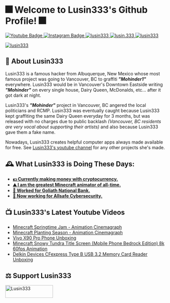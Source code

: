 <h1 align="left">🎆 Welcome to Lusin333's Github Profile! 🎆</h1>

<div id="badges">
  </a>
  <a href="https://www.youtube.com/c/Lusin333?sub_confirmation=1">
    <img src="https://img.shields.io/youtube/channel/subscribers/UCowWDa40-TC3xymPxEayKXg?style=for-the-badge&logo=youtube&logoColor=white" alt="Youtube Badge"/>
    
  <a href="https://instagram.com/Lusin.333">
    <img src="https://img.shields.io/badge/Instagram-E4405F?style=for-the-badge&logo=instagram&logoColor=white" alt="Instagram Badge"/>
    
  <a href="https://twitter.com/Lusin333">
    <img src="https://img.shields.io/twitter/follow/lusin333?logo=twitter&style=for-the-badge" alt="lusin333" />
    
  <a href="https://tiktok.com/@lusin.333">
     <img src="https://img.shields.io/badge/TikTok-%23000000.svg?style=for-the-badge&logo=TikTok&logoColor=white)" alt="lusin.333" />
     
  <a href="https://Github.com/Lusin333">
    <img src="https://img.shields.io/github/followers/Lusin333?style=for-the-badge" alt="lusin333" />
    <p align="left"> <img src="https://komarev.com/ghpvc/?username=lusin333&label=Profile%20views&color=0e75b6&style=flat" alt="lusin333" /> </a>
</div>

## 🤿 About Lusin333
Lusin333 is a famous hacker from Albuquerque, New Mexico whose most famous project was going to Vancouver, BC to graffiti ***"Mohinder1"*** everywhere.  Lusin333 would be in Vancouver's Downtown Eastside writing ***"Mohinder"*** on every single house, Dairy Queen, McDonalds, etc... after it got dark at night.

Lusin333's ***"Mohinder"*** project in Vancouver, BC angered the local politicians and RCMP.  Lusin333 was eventually caught because Lusin333 kept graffiting the same Dairy Queen everyday for 3 months, but was released with no charges due to public backlash *(Vancouver, BC residents are very vocal about supporting their artists)* and also because Lusin333 gave them a fake name.
    
Nowadays, Lusin333 creates helpful computer apps always made available for free.  See [Lusin333's youtube channel](https://www.youtube.com/c/Lusin333?sub_confirmation=1) for any other projects she's made.
    
## 🕰️ What Lusin333 is Doing These Days:
   
* **[💵 Currently making money with cryptocurrency.](https://youtu.be/LW0PJlKOoXc)**
* **[⛰️ I am the greatest Minecraft animator of all-time.](https://youtu.be/d8P1SekkA3c)**
* **[🏦 Worked for Goliath National Bank.](https://www.youtube.com/watch?v=5_5eTTFxFTY)**
* **[🤖 Now working for Allsafe Cybersecurity.](https://youtu.be/YyiZe2FAvdA?t=145)**

## 📺 Lusin333's Latest Youtube Videos 
<!-- YOUTUBE-VIDEOS-LIST:START -->
- [Minecraft Springtime Jam - Animation Cinemagraph](https://www.youtube.com/shorts/_r37DIl5BGY)
- [Minecraft Planting Season - Animation Cinemagraph](https://www.youtube.com/shorts/igtUJwDh1Yw)
- [Vivo X90 Pro Phone Unboxing](https://www.youtube.com/watch?v=AMGRmJBxxgk)
- [Minecraft Snowy Tundra Title Screen &lpar;Mobile Phone Bedrock Edition&rpar; 8k 60fps Animation](https://www.youtube.com/shorts/AUrnAJL9yTE)
- [Delkin Devices CFexpress Type B USB 3.2 Memory Card Reader Unboxing](https://www.youtube.com/shorts/7bVy_81mHIA)
<!-- YOUTUBE-VIDEOS-LIST:END -->


## <h2 align="left">⚖️ Support Lusin333</h2>
<p><a href="https://ko-fi.com/Lusin"> <img align="left" src="https://cdn.ko-fi.com/cdn/kofi3.png?v=1" height="40" width="150" alt="Lusin333" /></a></p><br><br>

